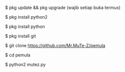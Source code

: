 $ pkg update && pkg upgrade (wajib setiap buka termux)

$ pkg install python2

$ pkg install python

$ pkg install git

$ git clone https://github.com/Mr.MuTe-Z/pemula

$ cd pemula

$ python2 mutez.py
